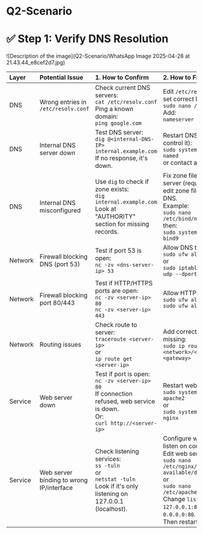 # Q2-Scenario



# ✅ Step 1: Verify DNS Resolution

![Description of the image](Q2-Scenario/WhatsApp Image 2025-04-28 at 21.43.44_e8cef2d7.jpg)







| Layer   | Potential Issue  | 1. How to Confirm  | 2. How to Fix (Commands) |
|:--------|:-----------------|:-------------------|:--------------------------|
| DNS | Wrong entries in `/etc/resolv.conf` | Check current DNS servers: <br>```cat /etc/resolv.conf```<br>Ping a known domain: <br>```ping google.com``` | Edit `/etc/resolv.conf` and set correct DNS, e.g.: <br>```sudo nano /etc/resolv.conf```<br>Add:<br>```nameserver 8.8.8.8``` |
| DNS | Internal DNS server down | Test DNS server: <br>```dig @<internal-DNS-IP> internal.example.com```<br>If no response, it's down. | Restart DNS server (if you control it): <br>```sudo systemctl restart named``` <br>or contact admin. |
| DNS | Internal DNS misconfigured | Use `dig` to check if zone exists: <br>```dig internal.example.com```<br>Look at "AUTHORITY" section for missing records. | Fix zone files on DNS server (requires admin): edit zone files and reload DNS.<br>Example:<br>```sudo nano /etc/bind/named.conf.local```<br>then:<br>```sudo systemctl reload bind9``` |
| Network | Firewall blocking DNS (port 53) | Test if port 53 is open:<br>```nc -zv <dns-server-ip> 53``` | Allow DNS traffic:<br>```sudo ufw allow out 53```<br>or<br>```sudo iptables -A OUTPUT -p udp --dport 53 -j ACCEPT``` |
| Network | Firewall blocking port 80/443 | Test if HTTP/HTTPS ports are open:<br>```nc -zv <server-ip> 80```<br>```nc -zv <server-ip> 443``` | Allow HTTP/HTTPS traffic:<br>```sudo ufw allow 80/tcp```<br>```sudo ufw allow 443/tcp``` |
| Network | Routing issues | Check route to server:<br>```traceroute <server-ip>```<br>or<br>```ip route get <server-ip>``` | Add correct route if missing:<br>```sudo ip route add <network>/<mask> via <gateway>``` |
| Service | Web server down | Test if port is open:<br>```nc -zv <server-ip> 80```<br>If connection refused, web service is down.<br>Or:<br>```curl http://<server-ip>``` | Restart web service:<br>```sudo systemctl restart apache2```<br>or<br>```sudo systemctl restart nginx``` |
| Service | Web server binding to wrong IP/interface | Check listening services:<br>```ss -tuln```<br>or<br>```netstat -tuln```<br>Look if it's only listening on 127.0.0.1 (localhost). | Configure web server to listen on correct interface:<br>Edit web server config:<br>```sudo nano /etc/nginx/sites-available/default```<br>or<br>```sudo nano /etc/apache2/ports.conf```<br>Change `listen 127.0.0.1:80` → `listen 0.0.0.0:80`.<br>Then restart server. |






